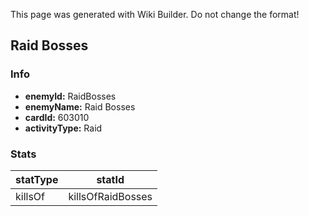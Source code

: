 <span class="wiki-builder">This page was generated with Wiki Builder. Do not change the format!</span>

## Raid Bosses
### Info
* **enemyId:** RaidBosses
* **enemyName:** Raid Bosses
* **cardId:** 603010
* **activityType:** Raid

### Stats
statType | statId
-------- | ------
killsOf | killsOfRaidBosses

